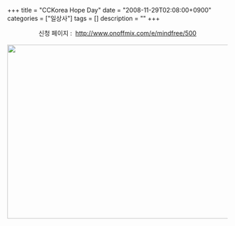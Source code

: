 +++
title = "CCKorea Hope Day"
date = "2008-11-29T02:08:00+0900"
categories = ["일상사"]
tags = []
description = ""
+++
<span class="copyright_entry" style="display:block;" title="CCKorea Hope Day@@**@@http://shed.egloos.com/1842043"></span>
<div style="text-align: center; ">
 신청 페이지 :&nbsp;
 <a href="http://www.onoffmix.com/e/mindfree/500">http://www.onoffmix.com/e/mindfree/500</a>
</div>
<div style="text-align: center;">
 <br>
</div>
<div style="text-align:center">
 <img class="image_mid" border="0" onmouseover="this.style.cursor='pointer'" alt="" src="/attachment/1842043_1.jpg" width="600" height="399.435825106" onclick="Control.Modal.openDialog(this, event, 'http://pds13.egloos.com/pds/200811/29/82/a0003782_49302492acfcc.jpg', 709, 472);">
</div> 
<!--
       <rdf:RDF xmlns:rdf="http://www.w3.org/1999/02/22-rdf-syntax-ns#"
		    xmlns:dc="http://purl.org/dc/elements/1.1/"
		    xmlns:trackback="http://madskills.com/public/xml/rss/module/trackback/">
       <rdf:Description
	        rdf:about="http://shed.egloos.com/1842043"
	        dc:identifier="http://shed.egloos.com/1842043"
	        dc:title="CCKorea Hope Day"
	        trackback:ping="http://shed.egloos.com/tb/1842043"/>
       </rdf:RDF>
       -->

<ul></ul>